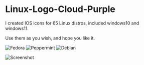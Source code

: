 # Linux-Logo-Cloud-Purple
I created IOS icons for 65 Linux distros, included windows10 and windows11.

Use them as you wish, and hope you like it. 

![Fedora](https://github.com/chris1111/Linux-Logo-Cloud-Purple/assets/6248794/f2cc45c8-c75a-4185-b7e0-f1f4f7350ead) ![Peppermint](https://github.com/chris1111/Linux-Logo-Cloud-Purple/assets/6248794/5684f3fc-9ea7-469d-b75c-f4ba832302bf) ![Debian](https://github.com/chris1111/Linux-Logo-Cloud-Purple/assets/6248794/32084535-2486-4c10-ad6d-8b0428cb5d9a)




![Screenshot](https://github.com/chris1111/Linux-Logo-Cloud-Purple/assets/6248794/f6b94b7b-d012-4d57-99ea-0659999a3377)
